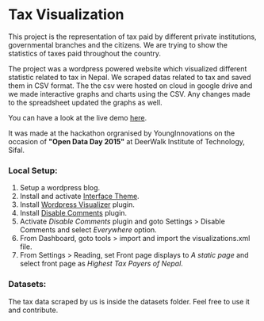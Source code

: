 # Tax Visualization
 This project is the representation of tax paid by different private institutions, governmental branches and the citizens. We are trying to show the statistics of taxes paid throughout the country. 
 
 The project was a wordpress powered website which visualized different statistic related to tax in Nepal. We scraped datas related to tax and saved them in CSV format. The the csv were hosted on cloud in google drive and we made interactive graphs and charts using the CSV. Any changes made to the spreadsheet updated the graphs as well. 

You can have a look at the live demo [here](http://taxv.16mb.com).

It was made at the hackathon orgranised by YoungInnovations on the occasion of **"Open Data Day 2015"** at DeerWalk Institute of Technology, Sifal.

### Local Setup:

1. Setup a wordpress blog.
2. Install and activate [Interface Theme](https://wordpress.org/themes/interface).
3. Install [Wordpress Visualizer](https://wordpress.org/plugins/visualizer/) plugin.
4. Install [Disable Comments](https://wordpress.org/plugins/disable-comments/) plugin.
5. Activate *Disable Comments* plugin and goto Settings > Disable Comments and select *Everywhere* option.
6. From Dashboard, goto tools > import and import the visualizations.xml file.
7. From Settings > Reading, set Front page displays to *A static page* and select front page as *Highest Tax Payers of Nepal*.

### Datasets:
The tax data scraped by us is inside the datasets folder. Feel free to use it and contribute.
